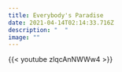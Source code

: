 ```yaml
---
title: Everybody's Paradise
date: 2021-04-14T02:14:33.716Z
description: "  "
image: ""
---
```

{{< youtube zlqcAnNWWw4 >}}